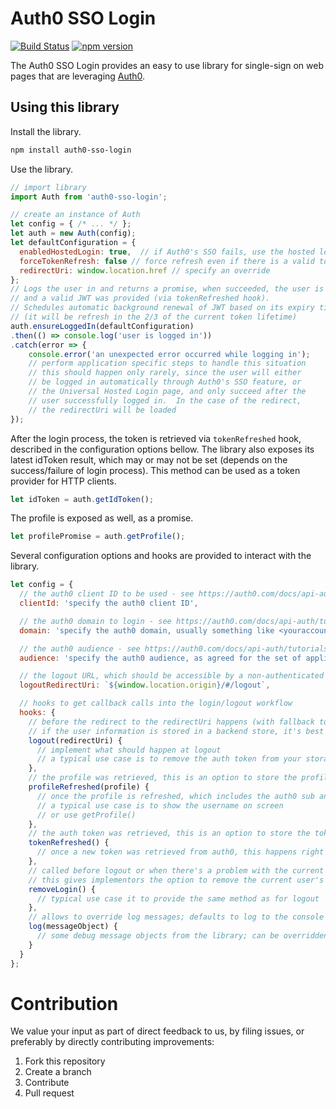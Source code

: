# Auth0 SSO Login

[![Build Status](https://travis-ci.org/Cimpress-MCP/auth0-sso-login.js.svg?branch=master)](https://travis-ci.org/Cimpress-MCP/auth0-sso-login.js)
[![npm version](https://badge.fury.io/js/auth0-sso-login.svg)](https://www.npmjs.com/package/auth0-sso-login)

The Auth0 SSO Login provides an easy to use library for single-sign on web pages that are leveraging [Auth0](https://auth0.com/).

## Using this library

Install the library.

```bash
npm install auth0-sso-login
```

Use the library.

```javascript
// import library
import Auth from 'auth0-sso-login';

// create an instance of Auth
let config = { /* ... */ };
let auth = new Auth(config);
let defaultConfiguration = {
  enabledHostedLogin: true,  // if Auth0's SSO fails, use the hosted login screen
  forceTokenRefresh: false // force refresh even if there is a valid token available
  redirectUri: window.location.href // specify an override
};
// Logs the user in and returns a promise, when succeeded, the user is logged in
// and a valid JWT was provided (via tokenRefreshed hook).
// Schedules automatic background renewal of JWT based on its expiry time.
// (it will be refresh in the 2/3 of the current token lifetime)
auth.ensureLoggedIn(defaultConfiguration)
.then(() => console.log('user is logged in'))
.catch(error => {
    console.error('an unexpected error occurred while logging in');
    // perform application specific steps to handle this situation
    // this should happen only rarely, since the user will either
    // be logged in automatically through Auth0's SSO feature, or
    // the Universal Hosted Login page, and only succeed after the
    // user successfully logged in.  In the case of the redirect,
    // the redirectUri will be loaded
});
```

After the login process, the token is retrieved via `tokenRefreshed` hook, described in the
configuration options bellow. The library also exposes its latest idToken result, which may or
may not be set (depends on the success/failure of login process). This method can be used as
a token provider for HTTP clients.
```javascript
let idToken = auth.getIdToken();
``` 

The profile is exposed as well, as a promise.
```javascript
let profilePromise = auth.getProfile();
```
Several configuration options and hooks are provided to interact with the library.

```javascript
let config = {
  // the auth0 client ID to be used - see https://auth0.com/docs/api-auth/tutorials/client-credentials
  clientId: 'specify the auth0 client ID',

  // the auth0 domain to login - see https://auth0.com/docs/api-auth/tutorials/client-credentials
  domain: 'specify the auth0 domain, usually something like <youraccount>.auth0.com',

  // the auth0 audience - see https://auth0.com/docs/api-auth/tutorials/client-credentials
  audience: 'specify the auth0 audience, as agreed for the set of applications with the same audience',

  // the logout URL, which should be accessible by a non-authenticated user, default is `window.location.href`
  logoutRedirectUri: `${window.location.origin}/#/logout`,

  // hooks to get callback calls into the login/logout workflow
  hooks: {
    // before the redirect to the redirectUri happens (with fallback to logoutRedirectUri and then to window.location.href)
    // if the user information is stored in a backend store, it's best to clean that before the redirect happens
    logout(redirectUri) {
      // implement what should happen at logout
      // a typical use case is to remove the auth token from your storage (memory, cookie, local store), or perform other cleanup tasks
    },
    // the profile was retrieved, this is an option to store the profile, or update the user interface
    profileRefreshed(profile) {
      // once the profile is refreshed, which includes the auth0 sub and other meta data
      // a typical use case is to show the username on screen
      // or use getProfile()
    },
    // the auth token was retrieved, this is an option to store the token for later use
    tokenRefreshed() {
      // once a new token was retrieved from auth0, this happens right before expiry.  When using getIdToken(), it may be an unnecessary hook.
    },
    // called before logout or when there's a problem with the current user, for example an invalid token
    // this gives implementors the option to remove the current user's details from the store if saved
    removeLogin() {
      // typical use case it to provide the same method as for logout
    },
    // allows to override log messages; defaults to log to the console
    log(messageObject) {
      // some debug message objects from the library; can be overridden to not log to the console
    }
  }
};
```

# Contribution

We value your input as part of direct feedback to us, by filing issues, or preferably by directly contributing improvements:

1. Fork this repository
1. Create a branch
1. Contribute
1. Pull request

